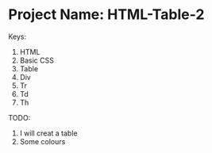 # Project Name: HTML-Table-2

Keys:
1. HTML
2. Basic CSS
3. Table
4. Div
5. Tr
6. Td
7. Th

TODO:
1. I will creat a table
2. Some colours